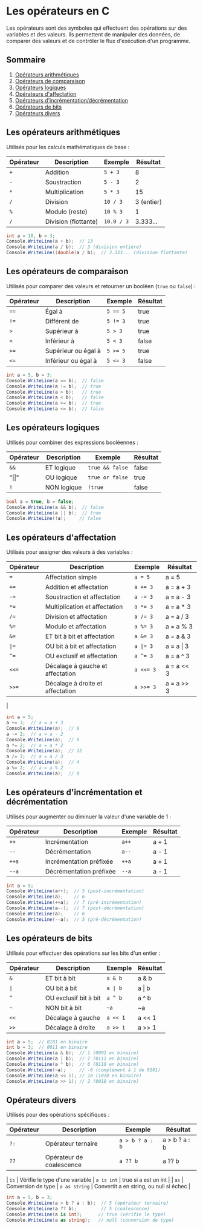 # Les opérateurs en C

Les opérateurs sont des symboles qui effectuent des opérations sur des variables et des valeurs. Ils permettent de manipuler des données, de comparer des valeurs et de contrôler le flux d'exécution d'un programme.

## Sommaire

1. [Opérateurs arithmétiques](#les-opérateurs-arithmétiques)
2. [Opérateurs de comparaison](#les-opérateurs-de-comparaison)
3. [Opérateurs logiques](#les-opérateurs-logiques)
4. [Opérateurs d'affectation](#les-opérateurs-daffectation)
5. [Opérateurs d'incrémentation/décrémentation](#les-opérateurs-dincrémentation-et-décrémentation)
6. [Opérateurs de bits](#les-opérateurs-de-bits)
7. [Opérateurs divers](#opérateurs-divers)

## Les opérateurs arithmétiques

Utilisés pour les calculs mathématiques de base :

| Opérateur | Description          | Exemple    | Résultat   |
| --------- | -------------------- | ---------- | ---------- |
| `+`       | Addition             | `5 + 3`    | 8          |
| `-`       | Soustraction         | `5 - 3`    | 2          |
| `*`       | Multiplication       | `5 * 3`    | 15         |
| `/`       | Division             | `10 / 3`   | 3 (entier) |
| `%`       | Modulo (reste)       | `10 % 3`   | 1          |
| `/`       | Division (flottante) | `10.0 / 3` | 3.333...   |

```csharp
int a = 10, b = 3;
Console.WriteLine(a + b);  // 13
Console.WriteLine(a / b);  // 3 (division entière)
Console.WriteLine((double)a / b);  // 3.333... (division flottante)
```

## Les opérateurs de comparaison

Utilisés pour comparer des valeurs et retourner un booléen (`true` ou `false`) :

| Opérateur | Description         | Exemple  | Résultat |
| --------- | ------------------- | -------- | -------- |
| `==`      | Égal à              | `5 == 5` | true     |
| `!=`      | Différent de        | `5 != 3` | true     |
| `>`       | Supérieur à         | `5 > 3`  | true     |
| `<`       | Inférieur à         | `5 < 3`  | false    |
| `>=`      | Supérieur ou égal à | `5 >= 5` | true     |
| `<=`      | Inférieur ou égal à | `5 <= 3` | false    |

```csharp
int a = 5, b = 3;
Console.WriteLine(a == b);  // false
Console.WriteLine(a != b);  // true
Console.WriteLine(a > b);   // true
Console.WriteLine(a < b);   // false
Console.WriteLine(a >= b);  // true
Console.WriteLine(a <= b);  // false
```

## Les opérateurs logiques

Utilisés pour combiner des expressions booléennes :

| Opérateur | Description | Exemple         | Résultat |
| --------- | ----------- | --------------- | -------- |
| `&&`      | ET logique  | `true && false` | false    |
| "\|\|"    | OU logique  | `true or false` | true     |
| `!`       | NON logique | `!true`         | false    |

```csharp
bool a = true, b = false;
Console.WriteLine(a && b);  // false
Console.WriteLine(a || b);  // true
Console.WriteLine(!a);     // false
```

## Les opérateurs d'affectation

Utilisés pour assigner des valeurs à des variables :

| Opérateur | Description                      | Exemple   | Résultat   |
| --------- | -------------------------------- | --------- | ---------- |
| `=`       | Affectation simple               | `a = 5`   | a = 5      |
| `+=`      | Addition et affectation          | `a += 3`  | a = a + 3  |
| `-=`      | Soustraction et affectation      | `a -= 3`  | a = a - 3  |
| `*=`      | Multiplication et affectation    | `a *= 3`  | a = a \* 3 |
| `/=`      | Division et affectation          | `a /= 3`  | a = a / 3  |
| `%=`      | Modulo et affectation            | `a %= 3`  | a = a % 3  |
| `&=`      | ET bit à bit et affectation      | `a &= 3`  | a = a & 3  |
| `\|=`     | OU bit à bit et affectation      | `a \|= 3` | a = a \| 3 |
| `^=`      | OU exclusif et affectation       | `a ^= 3`  | a = a ^ 3  |
| `<<=`     | Décalage à gauche et affectation | `a <<= 3` | a = a << 3 |
| `>>=`     | Décalage à droite et affectation | `a >>= 3` | a = a >> 3 |

|

```csharp
int a = 5;
a += 3;  // a = a + 3
Console.WriteLine(a);  // 8
a -= 2;  // a = a - 2
Console.WriteLine(a);  // 6
a *= 2;  // a = a * 2
Console.WriteLine(a);  // 12
a /= 3;  // a = a / 3
Console.WriteLine(a);  // 4
a %= 2;  // a = a % 2
Console.WriteLine(a);  // 0
```

## Les opérateurs d'incrémentation et décrémentation

Utilisés pour augmenter ou diminuer la valeur d'une variable de 1 :

| Opérateur | Description             | Exemple | Résultat |
| --------- | ----------------------- | ------- | -------- |
| `++`      | Incrémentation          | `a++`   | a + 1    |
| `--`      | Décrémentation          | `a--`   | a - 1    |
| `++a`     | Incrémentation préfixée | `++a`   | a + 1    |
| `--a`     | Décrémentation préfixée | `--a`   | a - 1    |

```csharp
int a = 5;
Console.WriteLine(a++);  // 5 (post-incrémentation)
Console.WriteLine(a);    // 6
Console.WriteLine(++a);  // 7 (pré-incrémentation)
Console.WriteLine(a--);  // 7 (post-décrémentation)
Console.WriteLine(a);    // 6
Console.WriteLine(--a);  // 5 (pré-décrémentation)
```

## Les opérateurs de bits

Utilisés pour effectuer des opérations sur les bits d'un entier :

| Opérateur | Description           | Exemple  | Résultat |
| --------- | --------------------- | -------- | -------- |
| `&`       | ET bit à bit          | `a & b`  | a & b    |
| `\|`      | OU bit à bit          | `a \| b` | a \| b   |
| `^`       | OU exclusif bit à bit | `a ^ b`  | a ^ b    |
| `~`       | NON bit à bit         | `~a`     | ~a       |
| `<<`      | Décalage à gauche     | `a << 1` | a << 1   |
| `>>`      | Décalage à droite     | `a >> 1` | a >> 1   |

```csharp
int a = 5;  // 0101 en binaire
int b = 3;  // 0011 en binaire
Console.WriteLine(a & b);  // 1 (0001 en binaire)
Console.WriteLine(a | b);  // 7 (0111 en binaire)
Console.WriteLine(a ^ b);  // 6 (0110 en binaire)
Console.WriteLine(~a);     // -6 (complément à 1 de 0101)
Console.WriteLine(a << 1); // 10 (1010 en binaire)
Console.WriteLine(a >> 1); // 2 (0010 en binaire)
```

## Opérateurs divers

Utilisés pour des opérations spécifiques :

| Opérateur | Description              | Exemple         | Résultat      |
| --------- | ------------------------ | --------------- | ------------- |
| `?:`      | Opérateur ternaire       | `a > b ? a : b` | a > b ? a : b |
| `??`      | Opérateur de coalescence | `a ?? b`        | a ?? b        |

| `is` | Vérifie le type d'une variable | `a is int` | true si a est un int |
| `as` | Conversion de type | `a as string` | Convertit a en string, ou null si échec |

```csharp
int a = 5, b = 3;
Console.WriteLine(a > b ? a : b);  // 5 (opérateur ternaire)
Console.WriteLine(a ?? b);         // 5 (coalescence)
Console.WriteLine(a is int);      // true (vérifie le type)
Console.WriteLine(a as string);   // null (conversion de type)
```
